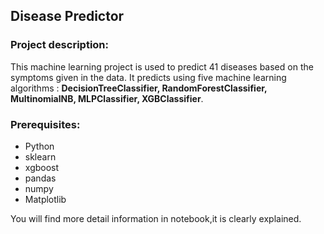 ## Disease Predictor
### Project description:
This machine learning project is used to predict 41 diseases based on the symptoms given in the data. It predicts using five machine learning algorithms : **DecisionTreeClassifier, RandomForestClassifier, MultinomialNB, MLPClassifier, XGBClassifier**.

### Prerequisites:
- Python
- sklearn
- xgboost
- pandas
- numpy
- Matplotlib

You will find more detail information in notebook,it is clearly explained.
